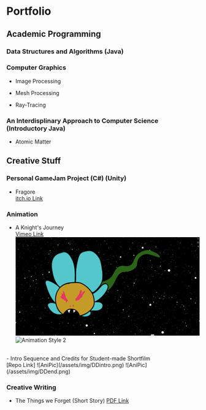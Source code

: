 # Portfolio

## Academic Programming
### Data Structures and Algorithms (Java)

### Computer Graphics
- Image Processing

- Mesh Processing

- Ray-Tracing

### An Interdisplinary Approach to Computer Science (Introductory Java)
- Atomic Matter

## Creative Stuff
### Personal GameJam Project (C#) (Unity)
- Fragore <br>
[itch.io Link](https://spectral575.itch.io/fragore) <br>


### Animation
- A Knight's Journey <br>
[Vimeo Link](https://vimeo.com/943786002?share=copy&fl=sv&fe=ci)
![Animation Style 1](/assets/img/KJone.png)
![Animation Style 2](/assets/img/KJtwo.png)
<br>
- Intro Sequence and Credits for Student-made Shortfilm <br>
[Repo Link]
![AniPic](/assets/img/DDintro.png)
![AniPic](/assets/img/DDend.png) <br>



### Creative Writing
- The Things we Forget (Short Story)
[PDF Link](https://acrobat.adobe.com/id/urn:aaid:sc:VA6C2:d27e4e8f-ad51-453a-99b3-a1cb3ca400ce)
